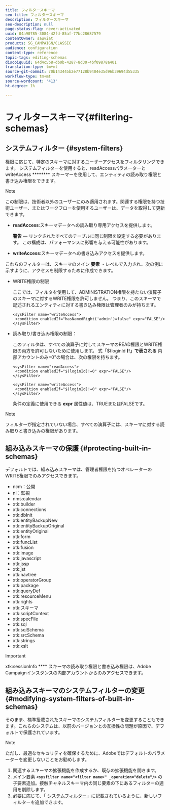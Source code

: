 ```yaml
---
title: フィルタースキーマ
seo-title: フィルタースキーマ
description: フィルタースキーマ
seo-description: null
page-status-flag: never-activated
uuid: 04a90785-3084-42fd-85af-77bc28687579
contentOwner: sauviat
products: SG_CAMPAIGN/CLASSIC
audience: configuration
content-type: reference
topic-tags: editing-schemas
discoiquuid: 64d4c5b8-db0b-4287-8d30-4bf09878a401
translation-type: tm+mt
source-git-commit: 70b143445b2e77128b9404e35d96b39694d55335
workflow-type: tm+mt
source-wordcount: '413'
ht-degree: 1%

---
```



# フィルタースキーマ{#filtering-schemas}

## システムフィルター {#system-filters}

権限に応じて、特定のスキーマに対するユーザーアクセスをフィルタリングできます。 システムフィルターを使用すると、readAccessパラメーターとwriteAccess ******** スキーマーを使用して、エンティティの読み取り権限と書き込み権限をできます。

>[!NOTE]
>
>この制限は、技術者以外のユーザーにのみ適用されます。関連する権限を持つ技術ユーザー、またはワークフローを使用するユーザーは、データを取得して更新できます。

* **readAccess**:スキーマデータへの読み取り専用アクセスを提供します。

   **警告** — リンクされたすべてのテーブルに同じ制限を設定する必要があります。 この構成は、パフォーマンスに影響を与える可能性があります。

* **writeAccess**:スキーマデータへの書き込みアクセスを提供します。

これらのフィルターは、スキーマのメイン **要素** ・レベルで入力され、次の例に示すように、アクセスを制限するために作成できます。

* WRITE権限の制限

   ここでは、フィルタを使用して、ADMINISTRATION権限を持たない演算子のスキーマに対するWRITE権限を許可しません。 つまり、このスキーマで記述されるエンティティに対する書き込み権限は管理者のみが持ちます。

   ```
   <sysFilter name="writeAccess">      
    <condition enabledIf="hasNamedRight('admin')=false" expr="FALSE"/>    
   </sysFilter>
   ```

* 読み取り/書き込み権限の制限：

   このフィルタは、すべての演算子に対してスキーマのREAD権限とWRITE権限の両方を許可しないために使用します。 式「$(loginId **)!」で表される** 内部アカウントのみ=0&quot;の場合は、次の権限を持ちます。

   ```
   <sysFilter name="readAccess"> 
    <condition enabledIf="$(loginId)!=0" expr="FALSE"/>
   </sysFilter>
   
   <sysFilter name="writeAccess">  
    <condition enabledIf="$(loginId)!=0" expr="FALSE"/>
   </sysFilter>
   ```

   条件の定義に使用できる **expr** 属性値は、TRUEまたはFALSEです。

>[!NOTE]
>
>フィルターが指定されていない場合、すべての演算子には、スキーマに対する読み取りと書き込みの権限があります。

## 組み込みスキーマの保護 {#protecting-built-in-schemas}

デフォルトでは、組み込みスキーマは、管理者権限を持つオペレーターのWRITE権限でのみアクセスできます。

* ncm：公開
* nl：監視
* nms:calendar
* xtk:builder
* xtk:connections
* xtk:dbInit
* xtk:entityBackupNew
* xtk:entityBackupOriginal
* xtk:entityOriginal
* xtk:form
* xtk:funcList
* xtk:fusion
* xtk:image
* xtk:javascript
* xtk:jssp
* xtk:jst
* xtk:navtree
* xtk:operatorGroup
* xtk:package
* xtk:queryDef
* xtk:resourceMenu
* xtk:rights
* xtk:スキーマ
* xtk:scriptContext
* xtk:specFile
* xtk:sql
* xtk:sqlSchema
* xtk:srcSchema
* xtk:strings
* xtk:xslt

>[!IMPORTANT]
>
>xtk:sessionInfo **** スキーマの読み取り権限と書き込み権限は、Adobe Campaignインスタンスの内部アカウントからのみアクセスできます。

## 組み込みスキーマのシステムフィルターの変更 {#modifying-system-filters-of-built-in-schemas}

そのまま、標準搭載されたスキーマのシステムフィルターを変更することもできます。これらのシステムは、以前のバージョンとの互換性の問題が原因で、デフォルトで保護されています。

>[!NOTE]
>
>ただし、最適なセキュリティを確保するために、Adobeではデフォルトのパラメーターを変更しないことをお勧めします。

1. 関連するスキーマの拡張機能を作成するか、既存の拡張機能を開きます。
1. メイン要素 **`<sysfilter name="<filter name>" _operation="delete"/>`** の子要素追加。接触チャネルスキーマ内の同じ要素の下にあるフィルターの適用を削除します。
1. 必要に応じて、「 [システムフィルター](#system-filters)」に記載されているように、新しいフィルターを追加できます。

